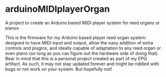 # arduinoMIDIplayerOrgan
A project to create an Arduino based MIDI player system for reed organs or pianos


This is the firmware for my Arduino based player reed organ system: designed to have MIDI input and output, allow the easy addition of extra controls and plugins, and ideally capable of adaptation to any reed organ or even piano (so long as you can figure out the hardware side of doing that).
Bear in mind that this is a personal project created as part of my EPQ artifact. As such, it may not stay updated forever and might be riddled with bugs or not work on your system. But hopefully not!
